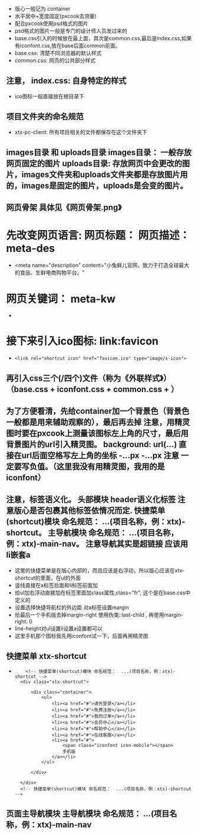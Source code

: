 - 版心一般记为.container
- 水平居中+宽度固定(pxcook去测量)
- 配合pxcook使用psd格式的图片
- psd格式的图片一般是专门的设计师人员发过来的
- base.css引入的时候放在最上面，其次是common.css,最后是index.css,如果有iconfont.css,放在base后面common前面。
- base.css: 清楚不同浏览器的默认样式
- common.css: 网页的公共部分样式
## 注意， index.css: 自身特定的样式
- ico图标一般直接放在根目录下



## 项目文件夹的命名规范
- xtx-pc-client: 所有项目相关的文件都保存在这个文件夹下
##  images目录 和 uploads目录 images目录： 一般存放网页固定的图片  uploads目录: 存放网页中会更改的图片，images文件夹和uploads文件夹都是存放图片用的，images是固定的图片，uploads是会变的图片。

## 网页骨架 具体见《网页骨架.png》
# 先改变网页语言:  <html lang="zh-CN">  网页标题：<title>小兔鲜儿-新鲜、惠民、快捷！</title>   网页描述： meta-des 
- <meta 
    name="description" 
    content="小兔鲜儿官网，致力于打造全球最大的食品、生鲜电商购物平台。"
    >
# 网页关键词： meta-kw 
- <meta name="keywords" 
    content="小兔鲜儿,食品,生鲜,服装,家电,电商,购物">


# 接下来引入ico图标:   link:favicon
-     <link rel="shortcut icon" href="favicon.ico" type="image/x-icon">



##  再引入css三个(/四个)文件（称为《外联样式》）（base.css + iconfont.css + common.css + ）



##  为了方便看清，先给container加一个背景色（背景色一般都是用来辅助观察的），最后再去掉 注意，用精灵图时要在pxcook上测量该图标左上角的尺寸，最后用背景图片的url引入精灵图。 background: url(...) 直接在url后面空格写左上角的坐标 -...px -...px 注意 一定要写负值。（这里我没有用精灵图，我用的是iconfont）



## 注意，标签语义化。 头部模块 header语义化标签 注意版心是否包裹其他标签依情况而定. 快捷菜单(shortcut)模块 命名规范：  ...(项目名称，例：xtx)-shortcut。  主导航模块  命名规范：   ...(项目名称，例：xtx)-main-nav。 注意导航其实是超链接 应该用li嵌套a
- 这里的快捷菜单是在版心内部的，而且应该是右浮动，所以版心应该在xtx-shortcut的里面，在ul的外面
- 竖线直接在a标签后面和li标签前面加
- 给ul加右浮动直接加在标签里面加class属性,class="fr", 这个是在base.css中定义的
- 设置选择快捷导航栏的外边距 对a标签设置margin
- 给最后一个手机版去掉margin-right 使用伪类::last-child , 再使用margin-right: 0
- line-height对ul设置li设置a设置都可以 
- 这里手机那个图标我先用iconfont试一下，后面再用精灵图




## 快捷菜单 xtx-shortcut 
-         <!-- 快捷菜单(shortcut)模块 命名规范：  ...(项目名称，例：xtx)-shortcut -->
        <div class="xtx-shortcut">

            <div class="container">
                <ul>
                    <li><a href="#">请先登录</a></li>
                    <li><a href="#">免费注册</a></li>
                    <li><a href="#">我的订单</a></li>
                    <li><a href="#">会员中心</a></li>
                    <li><a href="#">帮助中心</a></li>
                    <li><a href="#">在线客服</a></li>
                    <li><a href="#">
                        <span class="iconfont icon-mobile"></span>
                        手机版
                    </a></li>
                </ul>

            </div>
            
        </div>
        <!-- 快捷菜单(shortcut)模块 命名规范：  ...(项目名称，例：xtx)-shortcut -->





## 页面主导航模块  主导航模块  命名规范：   ...(项目名称，例：xtx)-main-nav